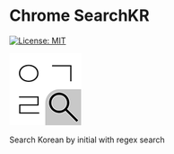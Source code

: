 # Chrome SearchKR
[![License: MIT](https://img.shields.io/badge/License-MIT-yellow.svg)](https://opensource.org/licenses/MIT)

![logo.png](https://github.com/MaybeS/SearchKR/raw/master/src/icons/icons_128.png)

Search Korean by initial with regex search
